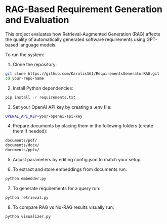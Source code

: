 # RAG-Based Requirement Generation and Evaluation

This project evaluates how Retrieval-Augmented Generation (RAG) affects the quality of automatically generated software requirements using GPT-based language models.

To run the system:

1. Clone the repository:
```bash
git clone https://github.com/Karolis161/RequirementsGeneratorRAG.git
cd your-repo-name
```
2. Install Python dependencies:
```bash
pip install -r requirements.txt
```

3. Set your OpenAI API key by creating a .env file:
```bash
OPENAI_API_KEY=your-openai-api-key
```

4. Prepare documents by placing them in the following folders (create them if needed):
```bash
documents/pdf/
documents/docx/
documents/pptx/
```

5. Adjust parameters by editing config.json to match your setup.

6. To extract and store embeddings from documents run:
```bash
python embedder.py
```
7. To generate requirements for a query run:
```bash
python retrieval.py
```

8. To compare RAG vs No-RAG results visually run:
```bash
python visualizer.py
```